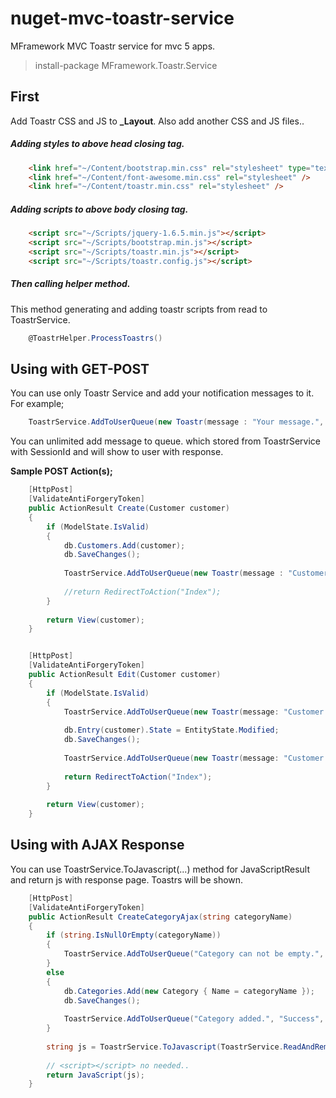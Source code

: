
# nuget-mvc-toastr-service
MFramework MVC Toastr service for mvc 5 apps.

> install-package MFramework.Toastr.Service

## First
Add Toastr CSS and JS to **_Layout**. Also add another CSS and JS files..

##### Adding styles to above head closing tag.
```html
    <link href="~/Content/bootstrap.min.css" rel="stylesheet" type="text/css" />
    <link href="~/Content/font-awesome.min.css" rel="stylesheet" />
    <link href="~/Content/toastr.min.css" rel="stylesheet" />
```

##### Adding scripts to above body closing tag.

```html
    <script src="~/Scripts/jquery-1.6.5.min.js"></script>
    <script src="~/Scripts/bootstrap.min.js"></script>
    <script src="~/Scripts/toastr.min.js"></script>
    <script src="~/Scripts/toastr.config.js"></script>
```

##### Then calling helper method.
This method generating and adding toastr scripts from read to ToastrService.
```csharp
    @ToastrHelper.ProcessToastrs()
```
## Using with GET-POST
You can use only Toastr Service and add your notification messages to it. For example;
```csharp
    ToastrService.AddToUserQueue(new Toastr(message : "Your message.", type: ToastrType.Success));
```
You can unlimited add message to queue. which stored from ToastrService with SessionId and will show to user with response.

**Sample POST Action(s);**

```csharp
    [HttpPost]
    [ValidateAntiForgeryToken]
    public ActionResult Create(Customer customer)
    {
        if (ModelState.IsValid)
        {
            db.Customers.Add(customer);
            db.SaveChanges();
    
            ToastrService.AddToUserQueue(new Toastr(message : "Customer added.", type: ToastrType.Success));
            
			//return RedirectToAction("Index");
        }
    
        return View(customer);
    }


    [HttpPost]
    [ValidateAntiForgeryToken]
    public ActionResult Edit(Customer customer)
    {
        if (ModelState.IsValid)
        {
            ToastrService.AddToUserQueue(new Toastr(message: "Customer updating.", type: ToastrType.Warning));
    
            db.Entry(customer).State = EntityState.Modified;
            db.SaveChanges();
    
            ToastrService.AddToUserQueue(new Toastr(message: "Customer updated.", type: ToastrType.Success));
    
            return RedirectToAction("Index");
        }
        
        return View(customer);
    }
```
## Using with AJAX Response

You can use ToastrService.ToJavascript(...) method for JavaScriptResult and return js with response page. Toastrs will be shown.

```csharp
    [HttpPost]
    [ValidateAntiForgeryToken]
    public ActionResult CreateCategoryAjax(string categoryName)
    {
        if (string.IsNullOrEmpty(categoryName))
        {
            ToastrService.AddToUserQueue("Category can not be empty.", "Requred !", ToastrType.Error);
        }
        else
        {
            db.Categories.Add(new Category { Name = categoryName });
            db.SaveChanges();
    
            ToastrService.AddToUserQueue("Category added.", "Success", ToastrType.Success);
        }
    
        string js = ToastrService.ToJavascript(ToastrService.ReadAndRemoveUserQueue());
    
        // <script></script> no needed..
        return JavaScript(js);
    }
```
